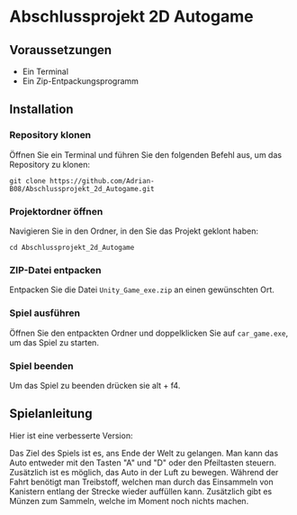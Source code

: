 # Abschlussprojekt 2D Autogame

## Voraussetzungen

- Ein Terminal
- Ein Zip-Entpackungsprogramm

## Installation

### Repository klonen

Öffnen Sie ein Terminal und führen Sie den folgenden Befehl aus, um das Repository zu klonen:

```git clone https://github.com/Adrian-B08/Abschlussprojekt_2d_Autogame.git```


### Projektordner öffnen

Navigieren Sie in den Ordner, in den Sie das Projekt geklont haben:

```cd Abschlussprojekt_2d_Autogame```

### ZIP-Datei entpacken

Entpacken Sie die Datei `Unity_Game_exe.zip` an einen gewünschten Ort.

### Spiel ausführen

Öffnen Sie den entpackten Ordner und doppelklicken Sie auf `car_game.exe`, um das Spiel zu starten.

### Spiel beenden

Um das Spiel zu beenden drücken sie alt + f4.

## Spielanleitung

Hier ist eine verbesserte Version:

Das Ziel des Spiels ist es, ans Ende der Welt zu gelangen. Man kann das Auto entweder mit den Tasten "A" und "D" oder den Pfeiltasten steuern. Zusätzlich ist es möglich, das Auto in der Luft zu bewegen. Während der Fahrt benötigt man Treibstoff, welchen man durch das Einsammeln von Kanistern entlang der Strecke wieder auffüllen kann. Zusätzlich gibt es Münzen zum Sammeln, welche im Moment noch nichts machen.
